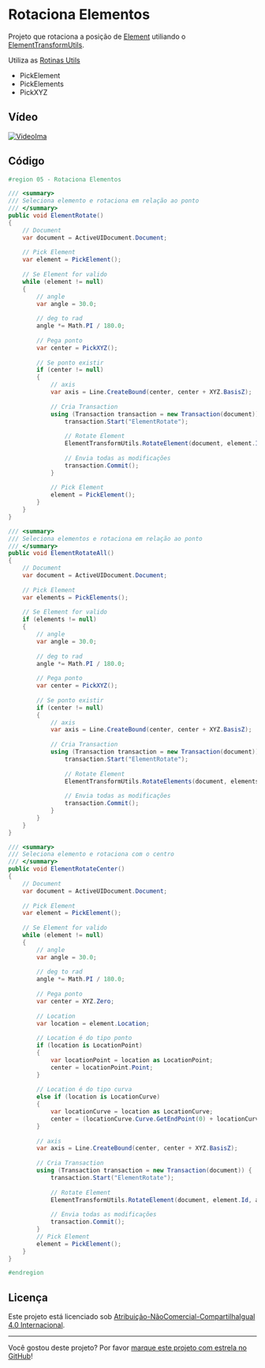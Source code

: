 # Rotaciona Elementos

Projeto que rotaciona a posição de [Element] utiliando o [ElementTransformUtils].

Utiliza as [Rotinas Utils]
* PickElement
* PickElements
* PickXYZ

## Vídeo

[![VideoIma]][Video]

## Código

```C#
#region 05 - Rotaciona Elementos

/// <summary>
/// Seleciona elemento e rotaciona em relação ao ponto
/// </summary>
public void ElementRotate()
{
    // Document
    var document = ActiveUIDocument.Document;
    
    // Pick Element
    var element = PickElement();
    
    // Se Element for valido
    while (element != null)
    {
        // angle
        var angle = 30.0;
        
        // deg to rad
        angle *= Math.PI / 180.0;
        
        // Pega ponto
        var center = PickXYZ();
        
        // Se ponto existir
        if (center != null)
        {
            // axis
            var axis = Line.CreateBound(center, center + XYZ.BasisZ);
            
            // Cria Transaction
            using (Transaction transaction = new Transaction(document)) {
                transaction.Start("ElementRotate");
            
                // Rotate Element
                ElementTransformUtils.RotateElement(document, element.Id, axis, angle);
                
                // Envia todas as modificações
                transaction.Commit();
            }
                                
            // Pick Element
            element = PickElement();
        }
    }
}

/// <summary>
/// Seleciona elementos e rotaciona em relação ao ponto
/// </summary>
public void ElementRotateAll()
{
    // Document
    var document = ActiveUIDocument.Document;
    
    // Pick Element
    var elements = PickElements();
    
    // Se Element for valido
    if (elements != null)
    {
        // angle
        var angle = 30.0;
        
        // deg to rad
        angle *= Math.PI / 180.0;
        
        // Pega ponto
        var center = PickXYZ();
        
        // Se ponto existir
        if (center != null)
        {
            // axis
            var axis = Line.CreateBound(center, center + XYZ.BasisZ);
            
            // Cria Transaction
            using (Transaction transaction = new Transaction(document)) {
                transaction.Start("ElementRotate");
            
                // Rotate Element
                ElementTransformUtils.RotateElements(document, elements.Select(e => e.Id).ToList(), axis, angle);
                
                // Envia todas as modificações
                transaction.Commit();
            }
        }
    }
}

/// <summary>
/// Seleciona elemento e rotaciona com o centro
/// </summary>
public void ElementRotateCenter()
{
    // Document
    var document = ActiveUIDocument.Document;
    
    // Pick Element
    var element = PickElement();
    
    // Se Element for valido
    while (element != null)
    {
        // angle
        var angle = 30.0;
        
        // deg to rad
        angle *= Math.PI / 180.0;
        
        // Pega ponto
        var center = XYZ.Zero;
        
        // Location
        var location = element.Location;
        
        // Location é do tipo ponto
        if (location is LocationPoint)
        {
            var locationPoint = location as LocationPoint;
            center = locationPoint.Point;
        }
        
        // Location é do tipo curva
        else if (location is LocationCurve)
        {
            var locationCurve = location as LocationCurve;
            center = (locationCurve.Curve.GetEndPoint(0) + locationCurve.Curve.GetEndPoint(1)) / 2.0;
        }
        
        // axis
        var axis = Line.CreateBound(center, center + XYZ.BasisZ);
        
        // Cria Transaction
        using (Transaction transaction = new Transaction(document)) {
            transaction.Start("ElementRotate");
        
            // Rotate Element
            ElementTransformUtils.RotateElement(document, element.Id, axis, angle);
            
            // Envia todas as modificações
            transaction.Commit();
        }
        // Pick Element
        element = PickElement();
    }
}

#endregion
```

## Licença

<p>Este projeto está licenciado sob <a rel="license" href="https://creativecommons.org/licenses/by-nc-sa/4.0/deed.pt">Atribuição-NãoComercial-CompartilhaIgual 4.0 Internacional</a>.</p>

---

Você gostou deste projeto? Por favor [marque este projeto com estrela no GitHub](https://github.com/ricaun/RevitAPI/stargazers)!

[Video]: https://youtu.be/jeuBTYPgwp8
[VideoIma]: https://img.youtube.com/vi/jeuBTYPgwp8/hqdefault.jpg

[Rotinas Utils]: code/00-rotinas-utils/

[Element]: https://www.revitapidocs.com/2020/eb16114f-69ea-f4de-0d0d-f7388b105a16.htm
[ElementTransformUtils]: https://www.revitapidocs.com/2020/781ad017-5ee5-f44b-5db2-e8e1f883ae5d.htm
[Transaction]: https://www.revitapidocs.com/2020/308ebf8d-d96d-4643-cd1d-34fffcea53fd.htm
